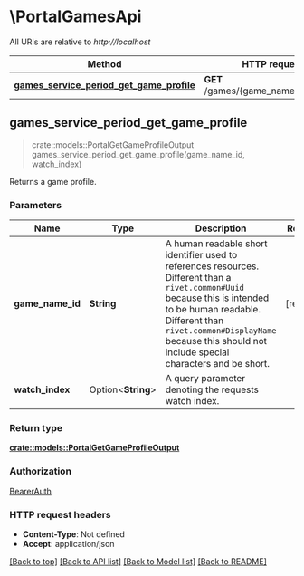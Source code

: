 # \PortalGamesApi

All URIs are relative to *http://localhost*

Method | HTTP request | Description
------------- | ------------- | -------------
[**games_service_period_get_game_profile**](PortalGamesApi.md#games_service_period_get_game_profile) | **GET** /games/{game_name_id}/profile | 



## games_service_period_get_game_profile

> crate::models::PortalGetGameProfileOutput games_service_period_get_game_profile(game_name_id, watch_index)


Returns a game profile.

### Parameters


Name | Type | Description  | Required | Notes
------------- | ------------- | ------------- | ------------- | -------------
**game_name_id** | **String** | A human readable short identifier used to references resources. Different than a `rivet.common#Uuid` because this is intended to be human readable. Different than `rivet.common#DisplayName` because this should not include special characters and be short. | [required] |
**watch_index** | Option<**String**> | A query parameter denoting the requests watch index. |  |

### Return type

[**crate::models::PortalGetGameProfileOutput**](PortalGetGameProfileOutput.md)

### Authorization

[BearerAuth](../README.md#BearerAuth)

### HTTP request headers

- **Content-Type**: Not defined
- **Accept**: application/json

[[Back to top]](#) [[Back to API list]](../README.md#documentation-for-api-endpoints) [[Back to Model list]](../README.md#documentation-for-models) [[Back to README]](../README.md)

